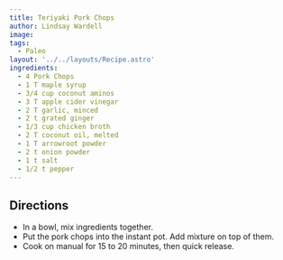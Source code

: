 ```yaml
---
title: Teriyaki Pork Chops
author: Lindsay Wardell
image: 
tags:
  - Paleo
layout: '../../layouts/Recipe.astro'
ingredients:
  - 4 Pork Chops
  - 1 T maple syrup
  - 3/4 cup coconut aminos
  - 3 T apple cider vinegar
  - 2 T garlic, minced
  - 2 t grated ginger
  - 1/3 cup chicken broth
  - 2 T coconut oil, melted
  - 1 T arrowroot powder
  - 2 t onion powder
  - 1 t salt
  - 1/2 t pepper
---
```

## Directions

- In a bowl, mix ingredients together.
- Put the pork chops into the instant pot. Add mixture on top of them.
- Cook on manual for 15 to 20 minutes, then quick release.